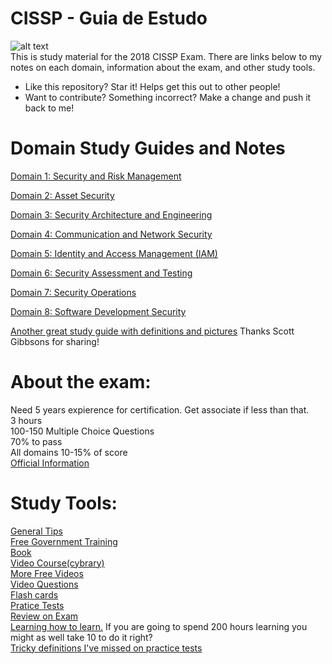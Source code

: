 # CISSP - Guia de Estudo

![alt text](https://static1.squarespace.com/static/5606c039e4b0392b97642a02/568c23eebfe873997304f37e/57005e4101dbae8fc9b54c3c/1505756241062/cissp-logo-4lines.jpg?format=500w) <br />
This is study material for the 2018 CISSP Exam.  There are links below to my 
notes on each domain, information about the exam, and other study tools.
* Like this repository?  Star it!  Helps get this out to other people!
* Want to contribute? Something incorrect?  Make a change and push it back to me!

# Domain Study Guides and Notes
[Domain 1: Security and Risk Management](https://github.com/so87/CISSP-Cheat-Sheet-/blob/master/D1%20-%20Security%20and%20Risk%20Management.md)

[Domain 2: Asset Security](https://github.com/so87/CISSP-Cheat-Sheet-/blob/master/D2%20-%20Asset%20Security.md)

[Domain 3: Security Architecture and Engineering](https://github.com/so87/CISSP-Cheat-Sheet-/blob/master/D3%20-%20Security%20Architecture%20and%20Engineering.md)

[Domain 4: Communication and Network Security](https://github.com/so87/CISSP-Cheat-Sheet-/blob/master/D4%20-%20Communication%20and%20Network%20Security.md)

[Domain 5: Identity and Access Management (IAM)](https://github.com/so87/CISSP-Cheat-Sheet-/blob/master/D5%20-%20Identity%20and%20Access%20Management.md)

[Domain 6: Security Assessment and Testing](https://github.com/so87/CISSP-Cheat-Sheet-/blob/master/D6%20-%20Security%20Assessment%20and%20Testing.md)

[Domain 7: Security Operations](https://github.com/so87/CISSP-Cheat-Sheet-/blob/master/D7%20-%20Security%20Operations.md)

[Domain 8: Software Development Security](https://github.com/so87/CISSP-Cheat-Sheet-/blob/master/D8%20-%20Software%20Development%20Security.md)

[Another great study guide with definitions and pictures](https://github.com/so87/CISSP-Study-Guide/blob/master/StudyNotes.pdf) Thanks Scott Gibbsons for sharing!

# About the exam:
Need 5 years expierence for certification.  Get associate if less than that.<br />
3 hours <br />
100-150 Multiple Choice Questions <br />
70% to pass <br />
All domains 10-15% of score <br />
[Official Information](https://www.isc2.org/Certifications/-/media/CC72396FD9F34D3AAF073BF2AADB185C.ashx)

# Study Tools:
[General Tips](https://github.com/so87/CISSP-Study-Guide/blob/master/General%20Tips.md)<br />
[Free Government Training](https://fedvte.usalearning.gov/) <br />
[Book](https://www.amazon.com/CISSP-All-One-Guide-Seventh/dp/0071849270/ref=sr_1_6?s=books&ie=UTF8&qid=1525371721&sr=1-6&keywords=cissp) <br />
[Video Course(cybrary)](https://www.cybrary.it/course/cissp/) <br />
[More Free Videos](https://www.youtube.com/watch?v=JWqd_qaR81g&list=PLEiEAq2VkUUId6PKW0fpJdBRJO5MFQ8VM) <br />
[Video Questions](https://www.youtube.com/watch?v=JywLANSd-1E&list=PLfuKjbmP_JpVtQSl9AL7PPIxrim6K8q0r) <br />
[Flash cards](https://quizlet.com/2519918/cissp-practice-flash-cards/) <br />
[Pratice Tests](https://www.amazon.com/CISSP-Official-ISC-Practice-Tests/dp/1119475929/ref=mt_paperback?_encoding=UTF8&me=&qid=1532002117) <br />
[Review on Exam](https://www.youtube.com/watch?v=eLYbFtS7G9E) <br />
[Learning how to learn.](https://www.amazon.com/Unlimited-Memory-Advanced-Strategies-Productive-ebook/dp/B00I3QS1XQ/ref=sr_1_3_sspa?s=books&ie=UTF8&qid=1540590777&sr=1-3-spons&keywords=learning+how+to+learn&psc=1) If you are going to spend 200 hours learning you might as well take 10 to do it right? <br />
[Tricky definitions I've missed on practice tests](https://github.com/so87/CISSP-Study-Guide/blob/master/tricky%20definitions.md)<br />

